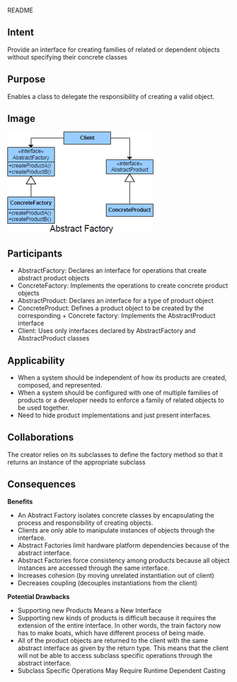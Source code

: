 README

## Intent ##

Provide an interface for creating families of related or dependent objects without specifying their concrete classes

## Purpose ##

Enables a class to delegate the responsibility of creating a valid object.

## Image ##

![alt text](./Images/AbstractFactory-1.md.png "AbstractFactory")

## Participants ##

+ AbstractFactory: Declares an interface for operations that create abstract product objects
+ ConcreteFactory: Implements the operations to create concrete product objects
+ AbstractProduct: Declares an interface for a type of product object
+ ConcreteProduct: Defines a product object to be created by the corresponding +	Concrete factory: Implements the AbstractProduct interface
+ Client: Uses only interfaces declared by AbstractFactory and AbstractProduct classes

## Applicability ##

+ When a system should be independent of how its products are created, composed, and represented.
+ When a system should be configured with one of multiple families of products or a developer needs to enforce a family of related objects to be used together.
+ Need to hide product implementations and just present interfaces.

## Collaborations ##

The creator relies on its subclasses to define the factory method so that it returns an instance of the appropriate subclass

## Consequences ##

**Benefits**

+ An Abstract Factory isolates concrete classes by encapsulating the process and responsibility of creating
objects.
+ Clients are only able to manipulate instances of objects through the interface.
+ Abstract Factories limit hardware platform dependencies because of the abstract interface.
+ Abstract Factories force consistency among products because all object instances are accessed through the same
interface.
+ Increases cohesion (by moving unrelated instantiation out of client)
+ Decreases coupling (decouples instantiations from the client)

**Potential Drawbacks**

+ Supporting new Products Means a New Interface
+ Supporting new kinds of products is difficult because it requires the extension of the entire interface. In other words, the train factory now has to make boats, which have different process of being made.
+ All of the product objects are returned to the client with the same abstract interface as given by the return type. This means that the client will not be able to access subclass specific operations through the abstract interface.
+ Subclass Specific Operations May Require Runtime Dependent Casting

